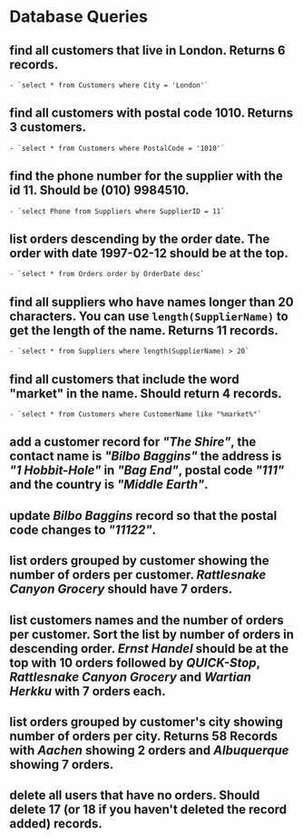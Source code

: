# Database Queries

## find all customers that live in London. Returns 6 records.

    - `select * from Customers where City = 'London'`

## find all customers with postal code 1010. Returns 3 customers.

    - `select * from Customers where PostalCode = '1010'`

## find the phone number for the supplier with the id 11. Should be (010) 9984510.

    - `select Phone from Suppliers where SupplierID = 11`

## list orders descending by the order date. The order with date 1997-02-12 should be at the top.

    - `select * from Orders order by OrderDate desc`

## find all suppliers who have names longer than 20 characters. You can use `length(SupplierName)` to get the length of the name. Returns 11 records.

    - `select * from Suppliers where length(SupplierName) > 20`

## find all customers that include the word "market" in the name. Should return 4 records.

    - `select * from Customers where CustomerName like "%market%"`

## add a customer record for _"The Shire"_, the contact name is _"Bilbo Baggins"_ the address is _"1 Hobbit-Hole"_ in _"Bag End"_, postal code _"111"_ and the country is _"Middle Earth"_.

## update _Bilbo Baggins_ record so that the postal code changes to _"11122"_.

## list orders grouped by customer showing the number of orders per customer. _Rattlesnake Canyon Grocery_ should have 7 orders.

## list customers names and the number of orders per customer. Sort the list by number of orders in descending order. _Ernst Handel_ should be at the top with 10 orders followed by _QUICK-Stop_, _Rattlesnake Canyon Grocery_ and _Wartian Herkku_ with 7 orders each.

## list orders grouped by customer's city showing number of orders per city. Returns 58 Records with _Aachen_ showing 2 orders and _Albuquerque_ showing 7 orders.

## delete all users that have no orders. Should delete 17 (or 18 if you haven't deleted the record added) records.

